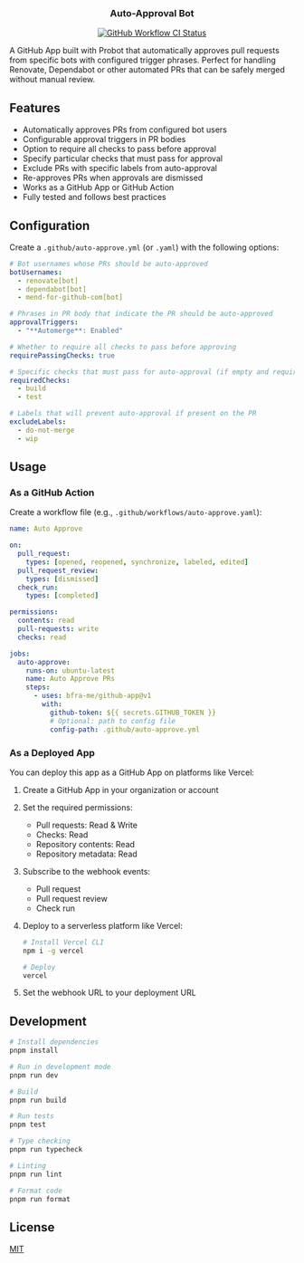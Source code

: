 <h3 align="center">
  <img alt="transparent" src="https://raw.githubusercontent.com/catppuccin/catppuccin/main/assets/misc/transparent.png" height="30" width="0px"/>
  Auto-Approval Bot
  <img alt="transparent" src="https://raw.githubusercontent.com/catppuccin/catppuccin/main/assets/misc/transparent.png" height="30" width="0px"/>
</h3>

<p align="center">
  <a href="https://github.com/bfra-me/github-app/actions?query=workflow%3Aci" title="Search GitHub Actions for CI workflow runs" ><img alt="GitHub Workflow CI Status" src="https://img.shields.io/github/actions/workflow/status/bfra-me/github-app/ci.yaml?branch=main&style=for-the-badge&logo=github%20actions&logoColor=white&label=ci"></a>
</p>

A GitHub App built with Probot that automatically approves pull requests from specific bots with configured trigger phrases. Perfect for handling Renovate, Dependabot or other automated PRs that can be safely merged without manual review.

## Features

- Automatically approves PRs from configured bot users
- Configurable approval triggers in PR bodies
- Option to require all checks to pass before approval
- Specify particular checks that must pass for approval
- Exclude PRs with specific labels from auto-approval
- Re-approves PRs when approvals are dismissed
- Works as a GitHub App or GitHub Action
- Fully tested and follows best practices

## Configuration

Create a `.github/auto-approve.yml` (or `.yaml`) with the following options:

```yaml
# Bot usernames whose PRs should be auto-approved
botUsernames:
  - renovate[bot]
  - dependabot[bot]
  - mend-for-github-com[bot]

# Phrases in PR body that indicate the PR should be auto-approved
approvalTriggers:
  - "**Automerge**: Enabled"

# Whether to require all checks to pass before approving
requirePassingChecks: true

# Specific checks that must pass for auto-approval (if empty and requirePassingChecks is true, all checks must pass)
requiredChecks:
  - build
  - test

# Labels that will prevent auto-approval if present on the PR
excludeLabels:
  - do-not-merge
  - wip
```

## Usage

### As a GitHub Action

Create a workflow file (e.g., `.github/workflows/auto-approve.yaml`):

```yaml
name: Auto Approve

on:
  pull_request:
    types: [opened, reopened, synchronize, labeled, edited]
  pull_request_review:
    types: [dismissed]
  check_run:
    types: [completed]

permissions:
  contents: read
  pull-requests: write
  checks: read

jobs:
  auto-approve:
    runs-on: ubuntu-latest
    name: Auto Approve PRs
    steps:
      - uses: bfra-me/github-app@v1
        with:
          github-token: ${{ secrets.GITHUB_TOKEN }}
          # Optional: path to config file
          config-path: .github/auto-approve.yml
```

### As a Deployed App

You can deploy this app as a GitHub App on platforms like Vercel:

1. Create a GitHub App in your organization or account
2. Set the required permissions:
   - Pull requests: Read & Write
   - Checks: Read
   - Repository contents: Read
   - Repository metadata: Read
3. Subscribe to the webhook events:
   - Pull request
   - Pull request review
   - Check run
4. Deploy to a serverless platform like Vercel:
   ```bash
   # Install Vercel CLI
   npm i -g vercel

   # Deploy
   vercel
   ```

5. Set the webhook URL to your deployment URL

## Development

```bash
# Install dependencies
pnpm install

# Run in development mode
pnpm run dev

# Build
pnpm run build

# Run tests
pnpm test

# Type checking
pnpm run typecheck

# Linting
pnpm run lint

# Format code
pnpm run format
```

## License

[MIT](LICENSE)
